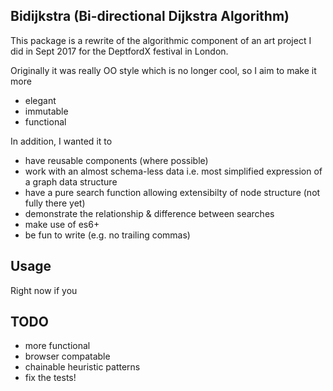Bidijkstra (Bi-directional Dijkstra Algorithm)
---

This package is a rewrite of the algorithmic component of an art project I did in Sept 2017 for the DeptfordX festival in London. 

Originally it was really OO style which is no longer cool, so I aim to make it more

* elegant
* immutable
* functional

In addition, I wanted it to

* have reusable components (where possible)
* work with an almost schema-less data i.e. most simplified expression of a graph data structure
* have a pure search function allowing extensibilty of node structure (not fully there yet)
* demonstrate the relationship & difference between searches
* make use of es6+
* be fun to write (e.g. no trailing commas)

Usage
---
Right now if you 

TODO
---
* more functional
* browser compatable
* chainable heuristic patterns
* fix the tests!
